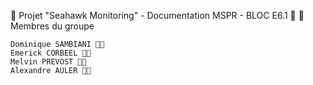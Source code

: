 🚀 Projet "Seahawk Monitoring" - Documentation MSPR - BLOC E6.1 🚧
👥 Membres du groupe

    Dominique SAMBIANI 🧑‍💻
    Emerick CORBEEL 🧑‍💻
    Melvin PREVOST 🧑‍💻
    Alexandre AULER 🧑‍💻
